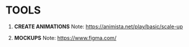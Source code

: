 # **TOOLS**

1. **CREATE ANIMATIONS**
   Note: https://animista.net/play/basic/scale-up

2. **MOCKUPS**
   Note: https://www.figma.com/
